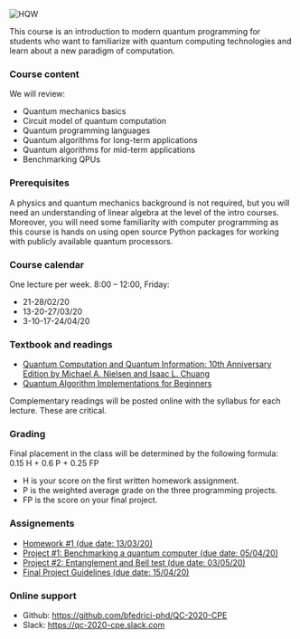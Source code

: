 ![HQW](https://i.ibb.co/3dqFdxR/Screenshot-at-2021-02-25-18-16-25.png)

This course is an introduction to modern quantum programming for students who want to familiarize with quantum computing technologies and learn about a new paradigm of computation.



### Course content

We will review:
- Quantum mechanics basics
- Circuit model of quantum computation
- Quantum programming languages
- Quantum algorithms for long-term applications
- Quantum algorithms for mid-term applications
- Benchmarking QPUs


### Prerequisites

A physics and quantum mechanics background is not required, but you will need an understanding of linear algebra at the level of the intro courses. Moreover, you will need some familiarity with computer programming as this course is hands on using open source Python packages for working with publicly available quantum processors.


### Course calendar

One lecture per week. 8:00 – 12:00, Friday:
  - 21-28/02/20
  - 13-20-27/03/20
  - 3-10-17-24/04/20


### Textbook and readings

- [Quantum Computation and Quantum Information: 10th Anniversary Edition by Michael A. Nielsen and Isaac L. Chuang](http://mmrc.amss.cas.cn/tlb/201702/W020170224608149940643.pdf)
- [Quantum Algorithm Implementations for Beginners](https://arxiv.org/pdf/1804.03719.pdf)

Complementary readings will be posted online with the syllabus for each lecture. These are critical.


### Grading

Final placement in the class will be determined by the following formula: 0.15 H + 0.6 P + 0.25 FP

- H is your score on the first written homework assignment.
- P is the weighted average grade on the three programming projects.
- FP is the score on your final project.

### Assignements

- [Homework #1 (due date: 13/03/20)](https://github.com/bfedrici-phd/QC-2020-CPE/blob/master/Assignements/QC_2020_CPE_Assignement_1.pdf)
- [Project #1: Benchmarking a quantum computer (due date: 05/04/20)](https://github.com/bfedrici-phd/QC-2020-CPE/tree/master/Assignements/Project_%231)
- [Project #2: Entanglement and Bell test (due date: 03/05/20)](https://github.com/bfedrici-phd/QC-2020-CPE/tree/master/Assignements/Project_%232)
- [Final Project Guidelines (due date: 15/04/20)](https://github.com/bfedrici-phd/QC-2020-CPE/blob/master/Assignements/Final_Project/QC_2020_CPE_Final_Project_Guidelines.pdf)
### Online support

- Github: https://github.com/bfedrici-phd/QC-2020-CPE
- Slack: https://qc-2020-cpe.slack.com
